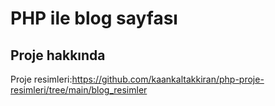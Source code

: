 # PHP ile blog sayfası
## Proje hakkında
Proje resimleri:https://github.com/kaankaltakkiran/php-proje-resimleri/tree/main/blog_resimler
